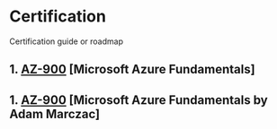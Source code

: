 # Certification
Certification guide or roadmap
 
## 1. <a href="https://github.com/maha-prathamesh/Certification/blob/main/AZ-900/Microsoft/Roadmap.md">AZ-900</a> [Microsoft Azure Fundamentals]
## 1. <a href="https://github.com/maha-prathamesh/Certification/blob/main/AZ-900/Roadmap.md">AZ-900</a> [Microsoft Azure Fundamentals by Adam Marczac]
